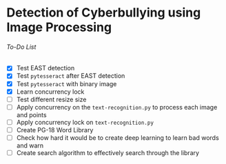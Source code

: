 # Detection of Cyberbullying using Image Processing

###### To-Do List
- [x] Test EAST detection
- [x] Test `pytesseract` after EAST detection
- [x] Test `pytesseract` with binary image
- [x] Learn concurrency lock
- [ ] Test different resize size
- [ ] Apply concurrency on the `text-recognition.py` to process each image and points
- [ ] Apply concurrency lock on `text-recognition.py`
- [ ] Create PG-18 Word Library
- [ ] Check how hard it would be to create deep learning to learn bad words and warn
- [ ] Create search algorithm to effectively search through the library
